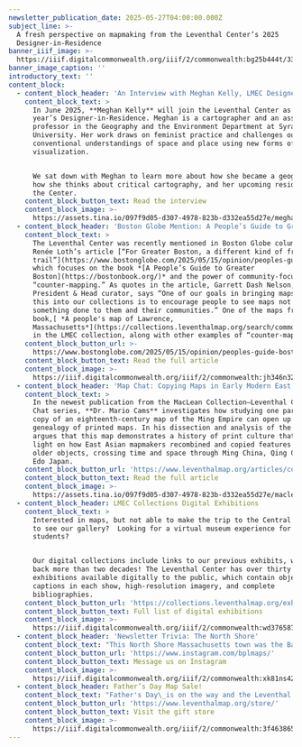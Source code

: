 ```yaml
---
newsletter_publication_date: 2025-05-27T04:00:00.000Z
subject_line: >-
  A fresh perspective on mapmaking from the Leventhal Center’s 2025
  Designer-in-Residence
banner_iiif_image: >-
  https://iiif.digitalcommonwealth.org/iiif/2/commonwealth:bg25b444t/3319,940,4073,1294/1200,/0/default.jpg
banner_image_caption: ''
introductory_text: ''
content_block:
  - content_block_header: 'An Interview with Meghan Kelly, LMEC Designer-in-Residence'
    content_block_text: >
      In June 2025, **Meghan Kelly** will join the Leventhal Center as this
      year’s Designer-in-Residence. Meghan is a cartographer and an associate
      professor in the Geography and the Environment Department at Syracuse
      University. Her work draws on feminist practice and challenges our
      conventional understandings of space and place using new forms of
      visualization. 


      We sat down with Meghan to learn more about how she became a geographer,
      how she thinks about critical cartography, and her upcoming residency at
      the Center.
    content_block_button_text: Read the interview
    content_block_image: >-
      https://assets.tina.io/097f9d05-d307-4978-823b-d332ea55d27e/meghankelly_headshot-update.jpg.png
  - content_block_header: 'Boston Globe Mention: A People’s Guide to Greater Boston'
    content_block_text: >
      The Leventhal Center was recently mentioned in Boston Globe columnist
      Renée Loth’s article [“For Greater Boston, a different kind of freedom
      trail”](https://www.bostonglobe.com/2025/05/15/opinion/peoples-guide-boston-maps-lawrence/?p1=StaffPage),
      which focuses on the book *[A People’s Guide to Greater
      Boston](https://bostonbook.org/)* and the power of community-focused
      “counter-mapping.” As quotes in the article, Garrett Dash Nelson, our
      President & Head curator, says “One of our goals in bringing maps like
      this into our collections is to encourage people to see maps not just as
      something done to them and their communities.” One of the maps from the
      book,[ *A people's map of Lawrence,
      Massachusetts*](https://collections.leventhalmap.org/search/commonwealth:3n206t74d),
      in the LMEC collection, along with other examples of “counter-maps.”
    content_block_button_url: >-
      https://www.bostonglobe.com/2025/05/15/opinion/peoples-guide-boston-maps-lawrence/?p1=StaffPage
    content_block_button_text: Read the full article
    content_block_image: >-
      https://iiif.digitalcommonwealth.org/iiif/2/commonwealth:jh346n32p/3881,115,5616,6970/,1200/0/default.jpg
  - content_block_header: 'Map Chat: Copying Maps in Early Modern East Asia'
    content_block_text: >
      In the newest publication from the MacLean Collection–Leventhal Center Map
      Chat series, **Dr. Mario Cams** investigates how studying one particular
      copy of an eighteenth-century map of the Ming Empire can open up a
      genealogy of printed maps. In his dissection and analysis of the map, Cams
      argues that this map demonstrates a history of print culture that sheds
      light on how East Asian mapmakers recombined and copied features from
      older objects, crossing time and space through Ming China, Qing China, and
      Edo Japan.
    content_block_button_url: 'https://www.leventhalmap.org/articles/copying-maps-east-asia-map-chat/'
    content_block_button_text: Read the full article
    content_block_image: >-
      https://assets.tina.io/097f9d05-d307-4978-823b-d332ea55d27e/maclean_map_full.png
  - content_block_header: LMEC Collections Digital Exhibitions
    content_block_text: >
      Interested in maps, but not able to make the trip to the Central Library
      to see our gallery?  Looking for a virtual museum experience for
      students? 


      Our digital collections include links to our previous exhibits, which date
      back more than two decades! The Leventhal Center has over thirty
      exhibitions available digitally to the public, which contain objects and
      captions in each show, high-resolution imagery, and complete
      bibliographies. 
    content_block_button_url: 'https://collections.leventhalmap.org/exhibits'
    content_block_button_text: Full list of digital exhibitions
    content_block_image: >-
      https://iiif.digitalcommonwealth.org/iiif/2/commonwealth:wd376587x/3804,1096,3481,5145/,1200/0/default.jpg
  - content_block_header: 'Newsletter Trivia: The North Shore'
    content_block_text: "This North Shore Massachusetts town was the Bay Colony’s first and primary fishing port and is still known for its close ties to maritime culture today. What town is this?\n\n* Salem\n* Rockport\n* Marblehead\n* Gloucester\n\nThe answer to last newsletter’s question about which industry was historically present on the site of the current Gillette campus in the late nineteenth and early twentieth centuries was a **Sugar Refinery**.\n\nCorrect answers will be included in a random draw—the winner will receive the next three\_[Map of the Month club](https://www.leventhalmap.org/donate/map-of-the-month/)\_postcards for free.\_***Congratulations to our last winner, Steven!*** In order to enter, make sure you follow us on [Bluesky](https://bsky.app/profile/bplmaps.bsky.social),\_[Instagram](https://www.instagram.com/bplmaps/)\_or\_[Facebook](https://www.facebook.com/bplmaps)\_and direct message or email us the answer to the following question. We’ll accept answers until **June 2 at 9 am ET**.\n"
    content_block_button_url: 'https://www.instagram.com/bplmaps/'
    content_block_button_text: Message us on Instagram
    content_block_image: >-
      https://iiif.digitalcommonwealth.org/iiif/2/commonwealth:xk81ns42m/1880,287,3220,6250/,1200/0/default.jpg
  - content_block_header: Father’s Day Map Sale!
    content_block_text: "Father's Day\_is on the way and the Leventhal Center has just the right gift for Dad from our gift store!\_Until June 15, use the code **DADS-LOVE-MAPS** to get 25% off your order from the LMEC gift store. **For delivery by Father’s Day, please place your order by June 5.**\n\nWhether you’re looking for an amusing old map of Boston, a beautiful view of Cape Cod, or a striking pre-Revolution map from our current exhibition, our high quality prints are the perfect way to celebrate the map lover in your life. Get Dad a gift he’ll cherish and help support LMEC along the way.\n"
    content_block_button_url: 'https://www.leventhalmap.org/store/'
    content_block_button_text: Visit the gift store
    content_block_image: >-
      https://iiif.digitalcommonwealth.org/iiif/2/commonwealth:3f4638657/2055,179,1829,2683/,1200/0/default.jpg
---
```


